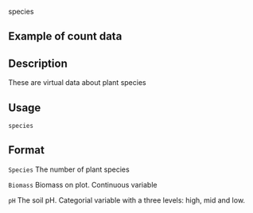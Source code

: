species

## Example of count data

## Description

These are virtual data about plant species

## Usage

```
species
```

## Format

`Species`	The number of plant species

`Biomass`	Biomass on plot. Continuous variable

`pH`	The soil pH. Categorial variable with a three levels: high, mid and low.

